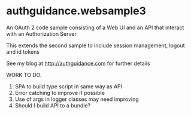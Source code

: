 # authguidance.websample3
An OAuth 2 code sample consisting of a Web UI and an API that interact with an Authorization Server

This extends the second sample to include session management, logout and id tokens

See my blog at http://authguidance.com for further details

WORK TO DO.
1. SPA to build type script in same way as API
2. Error catching to improve if possible
3. Use of args in logger classes may need improving
4. Should I build API to a bundle?